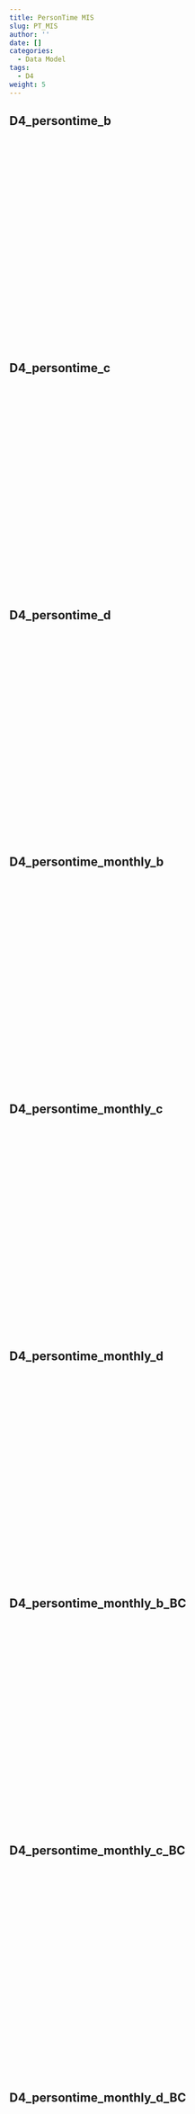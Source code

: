 ```yaml
---
title: PersonTime MIS
slug: PT_MIS
author: ''
date: []
categories:
  - Data Model
tags:
  - D4
weight: 5
---
```


<script src="{{< blogdown/postref >}}index.en_files/core-js/shim.min.js"></script>
<script src="{{< blogdown/postref >}}index.en_files/react/react.min.js"></script>
<script src="{{< blogdown/postref >}}index.en_files/react/react-dom.min.js"></script>
<script src="{{< blogdown/postref >}}index.en_files/reactwidget/react-tools.js"></script>
<script src="{{< blogdown/postref >}}index.en_files/htmlwidgets/htmlwidgets.js"></script>
<script src="{{< blogdown/postref >}}index.en_files/reactable-binding/reactable.js"></script>
## D4_persontime_b
<div align="center">
<div id="htmlwidget-1" class="reactable html-widget" style="width:auto;height:300px;"></div>
<script type="application/json" data-for="htmlwidget-1">{"x":{"tag":{"name":"Reactable","attribs":{"data":{"Name":["sex","ageband_at_1_jan_2021","year","Persontime","Persontime_AESI_(narrow/possible/broad)","AESI_(narrow/possible/broad)_b"],"Description":[null,null,null,null,null,null],"format":[null,null,null,null,null,null],"vocabulary":[null,null,null,null,null,null],"comments":[null,null,null,null,"AESI = MIS, KD, MIS_KD, MYOCARD, Myocardalone, PERICARD","AESI = MIS, KD, MIS_KD, MYOCARD, Myocardalone, PERICARD"]},"columns":[{"accessor":"Name","name":"Name","type":"character"},{"accessor":"Description","name":"Description","type":"logical"},{"accessor":"format","name":"format","type":"logical"},{"accessor":"vocabulary","name":"vocabulary","type":"logical"},{"accessor":"comments","name":"comments","type":"character"}],"sortable":false,"searchable":true,"defaultPageSize":6,"paginationType":"numbers","showPageInfo":true,"minRows":1,"highlight":true,"bordered":true,"striped":true,"style":{"maxWidth":650},"height":"300px","dataKey":"1057c4d5657b6f9091d40fd5af99615b","key":"1057c4d5657b6f9091d40fd5af99615b"},"children":[]},"class":"reactR_markup"},"evals":[],"jsHooks":[]}</script>
<br/>
<br/>
<br/>
<br/>
</div>

## D4_persontime_c
<div align="center">
<div id="htmlwidget-2" class="reactable html-widget" style="width:auto;height:300px;"></div>
<script type="application/json" data-for="htmlwidget-2">{"x":{"tag":{"name":"Reactable","attribs":{"data":{"Name":["sex","ageband_at_1_jan_2021","year","Persontime","Persontime_AESI_(narrow/possible/broad)","AESI_(narrow/possible/broad)_b"],"Description":[null,null,null,null,null,null],"format":[null,null,null,null,null,null],"vocabulary":[null,null,null,null,null,null],"comments":[null,null,null,null,"AESI = MIS, KD, MIS_KD, MYOCARD, Myocardalone, PERICARD","AESI = MIS, KD, MIS_KD, MYOCARD, Myocardalone, PERICARD"]},"columns":[{"accessor":"Name","name":"Name","type":"character"},{"accessor":"Description","name":"Description","type":"logical"},{"accessor":"format","name":"format","type":"logical"},{"accessor":"vocabulary","name":"vocabulary","type":"logical"},{"accessor":"comments","name":"comments","type":"character"}],"sortable":false,"searchable":true,"defaultPageSize":6,"paginationType":"numbers","showPageInfo":true,"minRows":1,"highlight":true,"bordered":true,"striped":true,"style":{"maxWidth":650},"height":"300px","dataKey":"1057c4d5657b6f9091d40fd5af99615b","key":"1057c4d5657b6f9091d40fd5af99615b"},"children":[]},"class":"reactR_markup"},"evals":[],"jsHooks":[]}</script>
<br/>
<br/>
<br/>
<br/>
</div>

## D4_persontime_d
<div align="center">
<div id="htmlwidget-3" class="reactable html-widget" style="width:auto;height:300px;"></div>
<script type="application/json" data-for="htmlwidget-3">{"x":{"tag":{"name":"Reactable","attribs":{"data":{"Name":["sex","ageband_at_1_jan_2021","type_vax_1","history_covid","year","Persontime","Persontime_AESI_(narrow/possible/broad)","AESI_(narrow/possible/broad)_b"],"Description":[null,null,null,null,null,null,null,null],"format":[null,null,null,null,null,null,null,null],"vocabulary":[null,null,null,null,null,null,null,null],"comments":[null,null,null,null,null,null,"AESI = MIS, KD, MIS_KD, MYOCARD, Myocardalone, PERICARD","AESI = MIS, KD, MIS_KD, MYOCARD, Myocardalone, PERICARD"]},"columns":[{"accessor":"Name","name":"Name","type":"character"},{"accessor":"Description","name":"Description","type":"logical"},{"accessor":"format","name":"format","type":"logical"},{"accessor":"vocabulary","name":"vocabulary","type":"logical"},{"accessor":"comments","name":"comments","type":"character"}],"sortable":false,"searchable":true,"defaultPageSize":8,"paginationType":"numbers","showPageInfo":true,"minRows":1,"highlight":true,"bordered":true,"striped":true,"style":{"maxWidth":650},"height":"300px","dataKey":"92bb9d9d27a3b8d5c25073bfa0378b12","key":"92bb9d9d27a3b8d5c25073bfa0378b12"},"children":[]},"class":"reactR_markup"},"evals":[],"jsHooks":[]}</script>
<br/>
<br/>
<br/>
<br/>
</div>

## D4_persontime_monthly_b
<div align="center">
<div id="htmlwidget-4" class="reactable html-widget" style="width:auto;height:300px;"></div>
<script type="application/json" data-for="htmlwidget-4">{"x":{"tag":{"name":"Reactable","attribs":{"data":{"Name":["sex","ageband_at_1_jan_2021","month","Persontime","Persontime_AESI_(narrow/possible/broad)","AESI_(narrow/possible/broad)_b"],"Description":[null,null,null,null,null,null],"format":[null,null,null,null,null,null],"vocabulary":[null,null,null,null,null,null],"comments":[null,null,null,null,"AESI = MIS, KD, MIS_KD, MYOCARD, Myocardalone, PERICARD","AESI = MIS, KD, MIS_KD, MYOCARD, Myocardalone, PERICARD"]},"columns":[{"accessor":"Name","name":"Name","type":"character"},{"accessor":"Description","name":"Description","type":"logical"},{"accessor":"format","name":"format","type":"logical"},{"accessor":"vocabulary","name":"vocabulary","type":"logical"},{"accessor":"comments","name":"comments","type":"character"}],"sortable":false,"searchable":true,"defaultPageSize":6,"paginationType":"numbers","showPageInfo":true,"minRows":1,"highlight":true,"bordered":true,"striped":true,"style":{"maxWidth":650},"height":"300px","dataKey":"4af910f3b22d9e96dc63a18167796138","key":"4af910f3b22d9e96dc63a18167796138"},"children":[]},"class":"reactR_markup"},"evals":[],"jsHooks":[]}</script>
<br/>
<br/>
<br/>
<br/>
</div>

## D4_persontime_monthly_c
<div align="center">
<div id="htmlwidget-5" class="reactable html-widget" style="width:auto;height:300px;"></div>
<script type="application/json" data-for="htmlwidget-5">{"x":{"tag":{"name":"Reactable","attribs":{"data":{"Name":["sex","ageband_at_1_jan_2021","month","Persontime","Persontime_AESI_(narrow/possible/broad)","AESI_(narrow/possible/broad)_b"],"Description":[null,null,null,null,null,null],"format":[null,null,null,null,null,null],"vocabulary":[null,null,null,null,null,null],"comments":[null,null,null,null,"AESI = MIS, KD, MIS_KD, MYOCARD, Myocardalone, PERICARD","AESI = MIS, KD, MIS_KD, MYOCARD, Myocardalone, PERICARD"]},"columns":[{"accessor":"Name","name":"Name","type":"character"},{"accessor":"Description","name":"Description","type":"logical"},{"accessor":"format","name":"format","type":"logical"},{"accessor":"vocabulary","name":"vocabulary","type":"logical"},{"accessor":"comments","name":"comments","type":"character"}],"sortable":false,"searchable":true,"defaultPageSize":6,"paginationType":"numbers","showPageInfo":true,"minRows":1,"highlight":true,"bordered":true,"striped":true,"style":{"maxWidth":650},"height":"300px","dataKey":"4af910f3b22d9e96dc63a18167796138","key":"4af910f3b22d9e96dc63a18167796138"},"children":[]},"class":"reactR_markup"},"evals":[],"jsHooks":[]}</script>
<br/>
<br/>
<br/>
<br/>
</div>

## D4_persontime_monthly_d
<div align="center">
<div id="htmlwidget-6" class="reactable html-widget" style="width:auto;height:300px;"></div>
<script type="application/json" data-for="htmlwidget-6">{"x":{"tag":{"name":"Reactable","attribs":{"data":{"Name":["sex","ageband_at_1_jan_2021","type_vax_1","history_covid","year","Persontime","Persontime_AESI_(narrow/possible/broad)","AESI_(narrow/possible/broad)_b"],"Description":[null,null,null,null,null,null,null,null],"format":[null,null,null,null,null,null,null,null],"vocabulary":[null,null,null,null,null,null,null,null],"comments":[null,null,null,null,null,null,"AESI = MIS, KD, MIS_KD, MYOCARD, Myocardalone, PERICARD","AESI = MIS, KD, MIS_KD, MYOCARD, Myocardalone, PERICARD"]},"columns":[{"accessor":"Name","name":"Name","type":"character"},{"accessor":"Description","name":"Description","type":"logical"},{"accessor":"format","name":"format","type":"logical"},{"accessor":"vocabulary","name":"vocabulary","type":"logical"},{"accessor":"comments","name":"comments","type":"character"}],"sortable":false,"searchable":true,"defaultPageSize":8,"paginationType":"numbers","showPageInfo":true,"minRows":1,"highlight":true,"bordered":true,"striped":true,"style":{"maxWidth":650},"height":"300px","dataKey":"92bb9d9d27a3b8d5c25073bfa0378b12","key":"92bb9d9d27a3b8d5c25073bfa0378b12"},"children":[]},"class":"reactR_markup"},"evals":[],"jsHooks":[]}</script>
<br/>
<br/>
<br/>
<br/>
</div>

## D4_persontime_monthly_b_BC
<div align="center">
<div id="htmlwidget-7" class="reactable html-widget" style="width:auto;height:300px;"></div>
<script type="application/json" data-for="htmlwidget-7">{"x":{"tag":{"name":"Reactable","attribs":{"data":{"Name":["sex","Ageband","month","Persontime","Persontime_AESI_(narrow/possible/broad)","AESI_(narrow/possible/broad)_b","year"],"Description":[null,null,null,null,null,null,null],"format":[null,null,null,null,null,null,null],"vocabulary":[null,null,null,null,null,null,null],"comments":[null,null,null,null,"AESI = MIS, KD, MIS_KD, MYOCARD, Myocardalone, PERICARD","AESI = MIS, KD, MIS_KD, MYOCARD, Myocardalone, PERICARD",null]},"columns":[{"accessor":"Name","name":"Name","type":"character"},{"accessor":"Description","name":"Description","type":"logical"},{"accessor":"format","name":"format","type":"logical"},{"accessor":"vocabulary","name":"vocabulary","type":"logical"},{"accessor":"comments","name":"comments","type":"character"}],"sortable":false,"searchable":true,"defaultPageSize":7,"paginationType":"numbers","showPageInfo":true,"minRows":1,"highlight":true,"bordered":true,"striped":true,"style":{"maxWidth":650},"height":"300px","dataKey":"bd850d8641ba88146955855cec94bf5a","key":"bd850d8641ba88146955855cec94bf5a"},"children":[]},"class":"reactR_markup"},"evals":[],"jsHooks":[]}</script>
<br/>
<br/>
<br/>
<br/>
</div>

## D4_persontime_monthly_c_BC
<div align="center">
<div id="htmlwidget-8" class="reactable html-widget" style="width:auto;height:300px;"></div>
<script type="application/json" data-for="htmlwidget-8">{"x":{"tag":{"name":"Reactable","attribs":{"data":{"Name":["sex","Ageband","month","Persontime","Persontime_AESI_(narrow/possible/broad)","AESI_(narrow/possible/broad)_b","year"],"Description":[null,null,null,null,null,null,null],"format":[null,null,null,null,null,null,null],"vocabulary":[null,null,null,null,null,null,null],"comments":[null,null,null,null,"AESI = MIS, KD, MIS_KD, MYOCARD, Myocardalone, PERICARD","AESI = MIS, KD, MIS_KD, MYOCARD, Myocardalone, PERICARD",null]},"columns":[{"accessor":"Name","name":"Name","type":"character"},{"accessor":"Description","name":"Description","type":"logical"},{"accessor":"format","name":"format","type":"logical"},{"accessor":"vocabulary","name":"vocabulary","type":"logical"},{"accessor":"comments","name":"comments","type":"character"}],"sortable":false,"searchable":true,"defaultPageSize":7,"paginationType":"numbers","showPageInfo":true,"minRows":1,"highlight":true,"bordered":true,"striped":true,"style":{"maxWidth":650},"height":"300px","dataKey":"bd850d8641ba88146955855cec94bf5a","key":"bd850d8641ba88146955855cec94bf5a"},"children":[]},"class":"reactR_markup"},"evals":[],"jsHooks":[]}</script>
<br/>
<br/>
<br/>
<br/>
</div>

## D4_persontime_monthly_d_BC
<div align="center">
<div id="htmlwidget-9" class="reactable html-widget" style="width:auto;height:300px;"></div>
<script type="application/json" data-for="htmlwidget-9">{"x":{"tag":{"name":"Reactable","attribs":{"data":{"Name":["sex","Ageband","type_vax_1","history_covid","month","Persontime","Persontime_AESI_(narrow/possible/broad)","AESI_(narrow/possible/broad)_b","year"],"Description":[null,null,null,null,null,null,null,null,null],"format":[null,null,null,null,null,null,null,null,null],"vocabulary":[null,null,null,null,null,null,null,null,null],"comments":[null,null,null,null,null,null,"AESI = MIS, KD, MIS_KD, MYOCARD, Myocardalone, PERICARD","AESI = MIS, KD, MIS_KD, MYOCARD, Myocardalone, PERICARD",null]},"columns":[{"accessor":"Name","name":"Name","type":"character"},{"accessor":"Description","name":"Description","type":"logical"},{"accessor":"format","name":"format","type":"logical"},{"accessor":"vocabulary","name":"vocabulary","type":"logical"},{"accessor":"comments","name":"comments","type":"character"}],"sortable":false,"searchable":true,"defaultPageSize":9,"paginationType":"numbers","showPageInfo":true,"minRows":1,"highlight":true,"bordered":true,"striped":true,"style":{"maxWidth":650},"height":"300px","dataKey":"bd0eb9194c481e16ee8da84e3b1e89fb","key":"bd0eb9194c481e16ee8da84e3b1e89fb"},"children":[]},"class":"reactR_markup"},"evals":[],"jsHooks":[]}</script>
<br/>
<br/>
<br/>
<br/>
</div>
